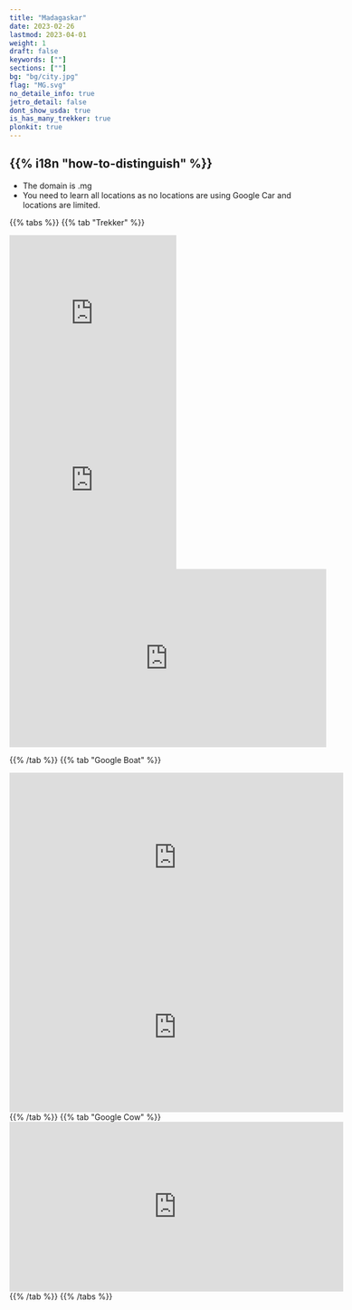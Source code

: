 ```yaml
---
title: "Madagaskar"
date: 2023-02-26
lastmod: 2023-04-01
weight: 1
draft: false
keywords: [""]
sections: [""]
bg: "bg/city.jpg"
flag: "MG.svg"
no_detaile_info: true
jetro_detail: false
dont_show_usda: true
is_has_many_trekker: true
plonkit: true
---
```


<div class="main-desciption country-description">
    <h2 class="section-title">{{% i18n "how-to-distinguish" %}}</h2>
    <ul class="rule-list">
        <li>The domain is <span class="quiz">.mg</span></li>
        <li>You need to learn all locations as no locations are using Google Car and locations are limited.</li>
    </ul>
</div>

{{% tabs %}}
{{% tab "Trekker" %}}
<div class="googlemap-if">
<iframe src="https://www.google.com/maps/embed?pb=!4v1682020963172!6m8!1m7!1sm7AX8lqdxkUmpkFY-AhIMQ!2m2!1d-18.92382582069827!2d47.53177034625296!3f66.53231343173096!4f22.835800446454456!5f0.4000000000000002" width="295" height="295" style="border:0;" allowfullscreen="" loading="lazy" referrerpolicy="no-referrer-when-downgrade"></iframe>
<iframe src="https://www.google.com/maps/embed?pb=!4v1682021034347!6m8!1m7!1svBxu5kas7e10HQwYvjFS6g!2m2!1d-18.92328094594912!2d47.5301458949846!3f277.51162859199894!4f1.5833064148211378!5f0.4000000000000002" width="295" height="295" style="border:0;" allowfullscreen="" loading="lazy" referrerpolicy="no-referrer-when-downgrade"></iframe>
</div>


<div class="googlemap-if">
<iframe width="560" height="315" src="https://www.youtube.com/embed/EQx88t1-FAM?start=3190" title="YouTube video player" frameborder="0" allow="accelerometer; autoplay; clipboard-write; encrypted-media; gyroscope; picture-in-picture; web-share" allowfullscreen></iframe>
</div>

{{% /tab %}}
{{% tab "Google Boat" %}}
<div class="googlemap-if">
<iframe src="https://www.google.com/maps/embed?pb=!4v1681432674789!6m8!1m7!1sAY9_EEKUCnppOC7UJcRoOg!2m2!1d-22.21717804510507!2d43.27859531339001!3f298.32003224073003!4f-8.301811380990216!5f0.4000000000000002" width="590" height="300" style="border:0;" allowfullscreen="" loading="lazy" referrerpolicy="no-referrer-when-downgrade"></iframe>
<iframe src="https://www.google.com/maps/embed?pb=!4v1681432842668!6m8!1m7!1sA3Nwp5mbVkMHUB_Y9cJRZA!2m2!1d-21.82954985767571!2d43.29258799976509!3f347.32169245851566!4f-19.93599673144614!5f0.4000000000000002" width="590" height="300" style="border:0;" allowfullscreen="" loading="lazy" referrerpolicy="no-referrer-when-downgrade"></iframe>
</div>
{{% /tab %}}
{{% tab "Google Cow" %}}
<div class="googlemap-if">
<iframe src="https://www.google.com/maps/embed?pb=!4v1681432367131!6m8!1m7!1sT_x6tKUcG9AYJuql40_4Xg!2m2!1d-22.10519356015425!2d43.25158079458464!3f335.6901864595806!4f-27.15287173309057!5f0.7244172100979407" width="590" height="300" style="border:0;" allowfullscreen="" loading="lazy" referrerpolicy="no-referrer-when-downgrade"></iframe>
</div>
{{% /tab %}}
{{% /tabs %}}